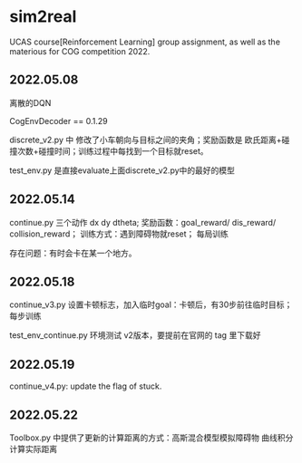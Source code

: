 # sim2real
UCAS course[Reinforcement Learning] group assignment, as well as  the materious for COG competition 2022.

## 2022.05.08
离散的DQN

CogEnvDecoder == 0.1.29

discrete_v2.py 中 修改了小车朝向与目标之间的夹角；奖励函数是 欧氏距离+碰撞次数+碰撞时间；训练过程中每找到一个目标就reset。

test_env.py 是直接evaluate上面discrete_v2.py中的最好的模型

## 2022.05.14

continue.py 三个动作 dx  dy  dtheta; 奖励函数：goal_reward/ dis_reward/ collision_reward； 训练方式：遇到障碍物就reset； 每局训练

存在问题：有时会卡在某一个地方。

## 2022.05.18

continue_v3.py 设置卡顿标志，加入临时goal：卡顿后，有30步前往临时目标； 每步训练

test_env_continue.py 环境测试 v2版本，要提前在官网的 tag 里下载好

## 2022.05.19

continue_v4.py: update the flag of stuck. 


## 2022.05.22
Toolbox.py 中提供了更新的计算距离的方式：高斯混合模型模拟障碍物 曲线积分计算实际距离
